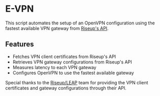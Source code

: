 
# E-VPN 

This script automates the setup of an OpenVPN configuration using the fastest available VPN gateway from [Riseup's API](https://api.black.riseup.net/3/config/eip-service.json). 
## Features
- Fetches VPN client certificates from Riseup's API
- Retrieves VPN gateway configurations from Riseup's API
- Measures latency to each VPN gateway
- Configures OpenVPN to use the fastest available gateway

Special thanks to the [Riseup/LEAP](https://0xacab.org/leap) team for providing the VPN client certificates and gateway configurations through their API.

